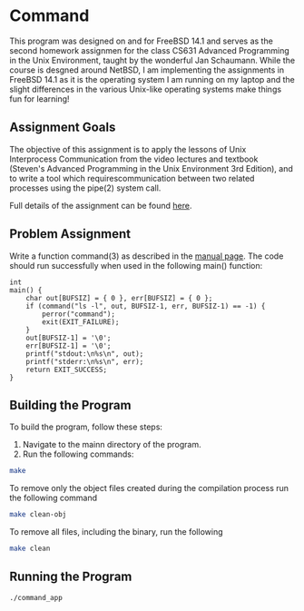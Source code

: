 # Command
This program was designed on and for FreeBSD 14.1 and serves as the second homework assignmen for the class CS631 Advanced Programming in the Unix Environment, taught by the wonderful Jan Schaumann. While the course is desgned around NetBSD, I am implementing the assignments in FreeBSD 14.1 as it is the operating system I am running on my laptop and the slight differences in the various Unix-like operating systems make things fun for learning!


## Assignment Goals
The objective of this assignment is to apply the lessons of Unix Interprocess Communication from the video lectures and textbook (Steven's Advanced Programming in the Unix Environment 3rd Edition), and to write a tool which requirescommunication between two related processes using the pipe(2) system call.

Full details of the assignment can be found [here](https://stevens.netmeister.org/631/f23-hw2.html).


## Problem Assignment
Write a function command(3) as described in the [manual page](https://stevens.netmeister.org/631/command.pdf). The code should run successfully when used in the following main() function:

```
int
main() {
	char out[BUFSIZ] = { 0 }, err[BUFSIZ] = { 0 };
	if (command("ls -l", out, BUFSIZ-1, err, BUFSIZ-1) == -1) {
		perror("command");
		exit(EXIT_FAILURE);
	}
	out[BUFSIZ-1] = '\0';
	err[BUFSIZ-1] = '\0';
	printf("stdout:\n%s\n", out);
	printf("stderr:\n%s\n", err);
	return EXIT_SUCCESS;
}
```

## Building the Program
To build the program, follow these steps:

1. Navigate to the mainn directory of the program.
2. Run the following commands:

```sh
make
```

To remove only the object files created during the compilation process run the following command

```sh
make clean-obj
```

To remove all files, including the binary, run the following
```sh
make clean
```

## Running the Program

```sh
./command_app
```
